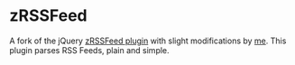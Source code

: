 zRSSFeed
========

A fork of the jQuery [zRSSFeed plugin](http://www.zazar.net/developers/zrssfeed/) with slight modifications by [me](http://github.com/vanntastic). This plugin parses RSS Feeds, plain and simple.